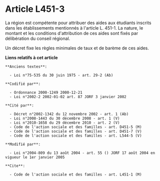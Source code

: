 # Article L451-3

La région est compétente pour attribuer des aides aux étudiants inscrits dans les établissements mentionnés à l'article L.
451-1. La nature, le montant et les conditions d'attribution de ces aides sont fixés par délibération du conseil régional.

Un décret fixe les règles minimales de taux et de barème de ces aides.

**Liens relatifs à cet article**

	**Anciens textes**:

	  - Loi n°75-535 du 30 juin 1975 - art. 29-2 (Ab)

	**Codifié par**:

	  - Ordonnance 2000-1249 2000-12-21
	  - Loi n°2002-2 2002-01-02 art. 87 JORF 3 janvier 2002

	**Cité par**:

	  - Décret n°2002-1342 du 12 novembre 2002 - art. 1 (Ab)
	  - Loi n°2008-1443 du 30 décembre 2008 - art. 1 (V)
	  - Loi n°2010-1658 du 29 décembre 2010 - art. 2 (V)
	  - Code de l'action sociale et des familles - art. D451-5 (M)
	  - Code de l'action sociale et des familles - art. D451-7 (V)
	  - Code de l'action sociale et des familles - art. L544-5 (V)

	**Modifié par**:

	  - Loi n°2004-809 du 13 août 2004 - art. 55 () JORF 17 août 2004 en vigueur le 1er janvier 2005

	**Cite**:

	  - Code de l'action sociale et des familles - art. L451-1 (M)
